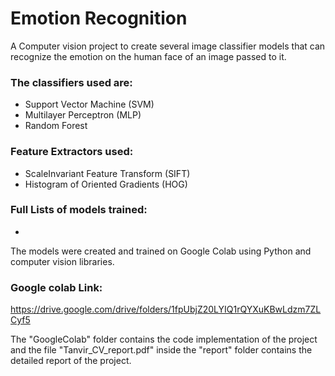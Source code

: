 # Emotion Recognition
A Computer vision project to create several image classifier models that can recognize 
the emotion on the human face of an image passed to it. 
### The classifiers used are:
-  Support Vector Machine (SVM)
-  Multilayer Perceptron (MLP)
-  Random Forest

### Feature Extractors used: 
 - ScaleInvariant Feature Transform (SIFT) 
 - Histogram of Oriented Gradients (HOG)

### Full Lists of models trained: 
- 


The models were created and trained on Google 
Colab using Python and computer vision libraries.
### Google colab Link:
https://drive.google.com/drive/folders/1fpUbjZ20LYIQ1rQYXuKBwLdzm7ZLCyf5

The "GoogleColab" folder contains the code implementation of the project and the file "Tanvir_CV_report.pdf" inside the "report" folder contains the detailed report of the project. 


